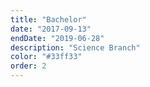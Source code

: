 ```yaml
---
title: "Bachelor"
date: "2017-09-13"
endDate: "2019-06-28"
description: "Science Branch"
color: "#33ff33"
order: 2
---
```

